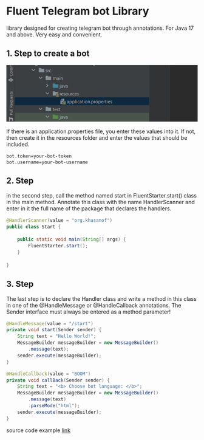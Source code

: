 # Fluent Telegram bot Library

library designed for creating telegram bot through annotations. For Java 17 and above. Very easy and convenient.

## 1. Step to create a bot

![img](etc/img.png)

If there is an application.properties file, you enter these values into it. If not, then create it in the resources 
folder and enter the values that should be included.

```properties
bot.token=your-bot-token
bot.username=your-bot-username
```

## 2. Step

in the second step, call the method named start in FluentStarter.start() class in the main method. Annotate this class 
with the name HandlerScanner and enter in it the full name of the package that declares the handlers.

```java
@HandlerScanner(value = "org.khasanof")
public class Start {

    public static void main(String[] args) {
        FluentStarter.start();
    }

}
```

## 3. Step 

The last step is to declare the Handler class and write a method in this class in one of the @HandleMessage or 
@HandleCallback annotations. The Sender interface must always be entered as a method parameter!

```java
@HandleMessage(value = "/start")
private void start(Sender sender) {
    String text = "Hello World!";
    MessageBuilder messageBuilder = new MessageBuilder()
        .message(text);
    sender.execute(messageBuilder);
}
```

```java
@HandleCallback(value = "BOOM")
private void callBack(Sender sender) {
    String text = "<b> Choose bot language: </b>";
    MessageBuilder messageBuilder = new MessageBuilder()
        .message(text)
        .parseMode("html");
    sender.execute(messageBuilder);
}
```

source code example [link](src/test/java/org/khasanof)
